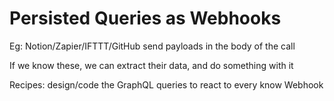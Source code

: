 # Persisted Queries as Webhooks

Eg: Notion/Zapier/IFTTT/GitHub send payloads in the body of the call

If we know these, we can extract their data, and do something with it

Recipes: design/code the GraphQL queries to react to every know Webhook
